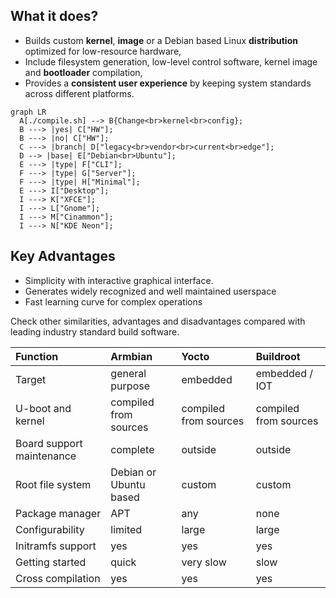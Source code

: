 ## What it does?

- Builds custom **kernel**, **image** or a Debian based Linux **distribution** optimized for low-resource hardware,
- Include filesystem generation, low-level control software, kernel image and **bootloader** compilation,
- Provides a **consistent user experience** by keeping system standards across different platforms.

``` mermaid
graph LR
  A[./compile.sh] --> B{Change<br>kernel<br>config};
  B ---> |yes| C["HW"];
  B ---> |no| C["HW"];
  C ---> |branch| D["legacy<br>vendor<br>current<br>edge"];
  D --> |base| E["Debian<br>Ubuntu"];
  E ---> |type| F["CLI"];
  F ---> |type| G["Server"];
  F ---> |type| H["Minimal"];
  E ---> I["Desktop"];
  I ---> K["XFCE"];
  I ---> L["Gnome"];
  I ---> M["Cinammon"];
  I ---> N["KDE Neon"];
```

## Key Advantages

- Simplicity with interactive graphical interface.
- Generates widely recognized and well maintained userspace
- Fast learning curve for complex operations

Check other similarities, advantages and disadvantages compared with leading industry standard build software.

Function | Armbian | Yocto | Buildroot |
|:--|:--|:--|:--|
| Target | general purpose | embedded | embedded / IOT |
| U-boot and kernel | compiled from sources | compiled from sources | compiled from sources |
| Board support maintenance &nbsp; | complete | outside | outside |
| Root file system | Debian or Ubuntu based| custom | custom |
| Package manager | APT | any | none |
| Configurability | limited | large | large |
| Initramfs support | yes | yes | yes |
| Getting started | quick | very slow | slow |
| Cross compilation | yes | yes | yes |
